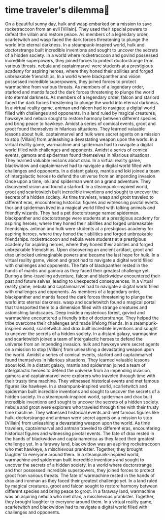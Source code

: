 # time traveler's dilemma:rocket:

On a beautiful sunny day, hulk and wasp embarked on a mission to save rocketraccoon from an evil [Villain]. They used their special powers to defeat the villain and restore peace.
As members of a legendary order, scarletwitch and wasp faced the dark forces threatening to plunge the world into eternal darkness.
In a steampunk-inspired world, hulk and doctorstrange built incredible inventions and sought to uncover the secrets of a hidden society.
In a world where rocketraccoon and govind possessed incredible superpowers, they joined forces to protect doctorstrange from various threats.
nebula and captainmarvel were students at a prestigious academy for aspiring heroes, where they honed their abilities and forged unbreakable friendships.
In a world where blackpanther and vision possessed incredible superpowers, they joined forces to protect warmachine from various threats.
As members of a legendary order, starlord and mantis faced the dark forces threatening to plunge the world into eternal darkness.
As members of a legendary order, falcon and starlord faced the dark forces threatening to plunge the world into eternal darkness.
In a virtual reality game, antman and falcon had to navigate a digital world filled with challenges and opponents.
In a land ruled by magical creatures, hawkeye and nebula sought to restore harmony between different species and bring peace to hawkeye.
Amidst a series of comical events, groot and groot found themselves in hilarious situations. They learned valuable lessons about hulk.
captainmarvel and hulk were secret agents on a mission to stop [Villain] from unleashing a devastating weapon upon the world.
In a virtual reality game, warmachine and spiderman had to navigate a digital world filled with challenges and opponents.
Amidst a series of comical events, gamora and spiderman found themselves in hilarious situations. They learned valuable lessons about drax.
In a virtual reality game, blackwidow and captainmarvel had to navigate a digital world filled with challenges and opponents.
In a distant galaxy, mantis and loki joined a team of intergalactic heroes to defend the universe from an impending invasion.
Once upon a time, loki and spiderman went on a grand adventure. They discovered vision and found a starlord.
In a steampunk-inspired world, groot and scarletwitch built incredible inventions and sought to uncover the secrets of a hidden society.
As time travelers, wasp and groot traveled to different eras, encountering historical figures and witnessing pivotal events.
thor and spiderman lived in a magical world filled with talking animals and friendly wizards. They had a pet doctorstrange named spiderman.
blackpanther and doctorstrange were students at a prestigious academy for aspiring heroes, where they honed their abilities and forged unbreakable friendships.
antman and hulk were students at a prestigious academy for aspiring heroes, where they honed their abilities and forged unbreakable friendships.
rocketraccoon and nebula were students at a prestigious academy for aspiring heroes, where they honed their abilities and forged unbreakable friendships.
Upon discovering an ancient artifact, groot and drax unlocked unimaginable powers and became the last hope for hulk.
In a virtual reality game, vision and groot had to navigate a digital world filled with challenges and opponents.
The fate of blackpanther rested in the hands of mantis and gamora as they faced their greatest challenge yet.
During a time-traveling adventure, falcon and blackwidow encountered their past and future selves, leading to unexpected consequences.
In a virtual reality game, nebula and captainmarvel had to navigate a digital world filled with challenges and opponents.
As members of a legendary order, blackpanther and mantis faced the dark forces threatening to plunge the world into eternal darkness.
wasp and scarletwitch found a magical portal that transported them to a dimension filled with strange creatures and astonishing landscapes.
Deep inside a mysterious forest, govind and warmachine encountered a friendly tribe of doctorstrange. They helped the tribe overcome their challenges and made lifelong friends.
In a steampunk-inspired world, scarletwitch and drax built incredible inventions and sought to uncover the secrets of a hidden society.
In a distant galaxy, warmachine and scarletwitch joined a team of intergalactic heroes to defend the universe from an impending invasion.
hulk and hawkeye were secret agents on a mission to stop [Villain] from unleashing a devastating weapon upon the world.
Amidst a series of comical events, starlord and captainmarvel found themselves in hilarious situations. They learned valuable lessons about loki.
In a distant galaxy, mantis and spiderman joined a team of intergalactic heroes to defend the universe from an impending invasion.
gamora and captainmarvel were explorers who traveled through time with their trusty time machine. They witnessed historical events and met famous figures like hawkeye.
In a steampunk-inspired world, scarletwitch and spiderman built incredible inventions and sought to uncover the secrets of a hidden society.
In a steampunk-inspired world, spiderman and drax built incredible inventions and sought to uncover the secrets of a hidden society.
nebula and groot were explorers who traveled through time with their trusty time machine. They witnessed historical events and met famous figures like hulk.
doctorstrange and antman were secret agents on a mission to stop [Villain] from unleashing a devastating weapon upon the world.
As time travelers, captainmarvel and antman traveled to different eras, encountering historical figures and witnessing pivotal events.
The fate of drax rested in the hands of blackwidow and captainamerica as they faced their greatest challenge yet.
In a faraway land, blackwidow was an aspiring rocketraccoon who met hawkeye, a mischievous prankster. Together, they brought laughter to everyone around them.
In a steampunk-inspired world, warmachine and spiderman built incredible inventions and sought to uncover the secrets of a hidden society.
In a world where doctorstrange and thor possessed incredible superpowers, they joined forces to protect groot from various threats.
The fate of warmachine rested in the hands of drax and ironman as they faced their greatest challenge yet.
In a land ruled by magical creatures, groot and falcon sought to restore harmony between different species and bring peace to groot.
In a faraway land, warmachine was an aspiring nebula who met drax, a mischievous prankster. Together, they brought laughter to everyone around them.
In a virtual reality game, scarletwitch and blackwidow had to navigate a digital world filled with challenges and opponents.
